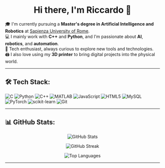 <h1 align="center">Hi there, I'm Riccardo 👋</h1>

🎓 I'm currently pursuing a **Master's degree in Artificial Intelligence and Robotics** at [Sapienza University of Rome](https://corsidilaurea.uniroma1.it/en/corso/2023/31314).  
💻 I mainly work with **C++** and **Python**, and I'm passionate about **AI**, **robotics**, and **automation**.  
🧠 Tech enthusiast, always curious to explore new tools and technologies.  
🖨️ I also love using my **3D printer** to bring digital projects into the physical world.  


---

## 🛠️ Tech Stack:
![C](https://img.shields.io/badge/C-00599C?style=flat&logo=c&logoColor=white)
![Python](https://img.shields.io/badge/Python-3776AB?style=flat&logo=python&logoColor=white)
![C++](https://img.shields.io/badge/C++-00599C?style=flat&logo=c%2B%2B&logoColor=white)
![MATLAB](https://img.shields.io/badge/MATLAB-0076A8?style=flat&logo=mathworks&logoColor=white)
![JavaScript](https://img.shields.io/badge/JavaScript-F7DF1E?style=flat&logo=javascript&logoColor=black)
![HTML5](https://img.shields.io/badge/HTML5-E34F26?style=flat&logo=html5&logoColor=white)
![MySQL](https://img.shields.io/badge/MySQL-4479A1?style=flat&logo=mysql&logoColor=white)
![PyTorch](https://img.shields.io/badge/PyTorch-EE4C2C?style=flat&logo=pytorch&logoColor=white)
![scikit-learn](https://img.shields.io/badge/scikit--learn-F7931E?style=flat&logo=scikit-learn&logoColor=white)
![Git](https://img.shields.io/badge/Git-F05032?style=flat&logo=git&logoColor=white)

---

## 📊 GitHub Stats:

<p align="center">
  <img src="https://github-readme-stats.vercel.app/api?username=ricdag8&show_icons=true&theme=radical" alt="GitHub Stats" />
</p>

<p align="center">
  <img src="https://streak-stats.demolab.com?user=danilsab2ricdag8theme=radical" alt="GitHub Streak" />
</p>


<p align="center">
  <img src="https://github-readme-stats.vercel.app/api/top-langs/?username=ricdag8&layout=compact&theme=radical" alt="Top Languages" />
</p>

---

<!-- Optional contact or footer section -->
